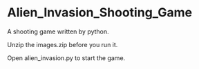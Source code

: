 # Alien_Invasion_Shooting_Game
A shooting game written by python.

Unzip the images.zip before you run it.

Open alien_invasion.py to start the game.
